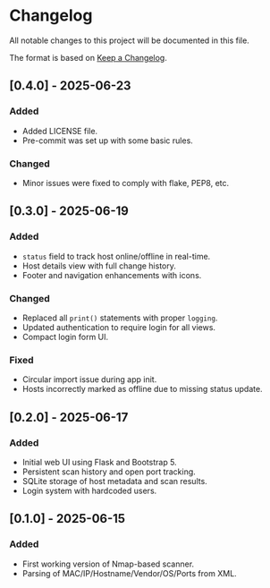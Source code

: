 # Changelog

All notable changes to this project will be documented in this file.

The format is based on [Keep a Changelog](https://keepachangelog.com/en/1.0.0/).


## [0.4.0] - 2025-06-23
### Added
- Added LICENSE file.
- Pre-commit was set up with some basic rules.

### Changed
- Minor issues were fixed to comply with flake, PEP8, etc.

## [0.3.0] - 2025-06-19
### Added
- `status` field to track host online/offline in real-time.
- Host details view with full change history.
- Footer and navigation enhancements with icons.

### Changed
- Replaced all `print()` statements with proper `logging`.
- Updated authentication to require login for all views.
- Compact login form UI.

### Fixed
- Circular import issue during app init.
- Hosts incorrectly marked as offline due to missing status update.

## [0.2.0] - 2025-06-17
### Added
- Initial web UI using Flask and Bootstrap 5.
- Persistent scan history and open port tracking.
- SQLite storage of host metadata and scan results.
- Login system with hardcoded users.

## [0.1.0] - 2025-06-15
### Added
- First working version of Nmap-based scanner.
- Parsing of MAC/IP/Hostname/Vendor/OS/Ports from XML.
